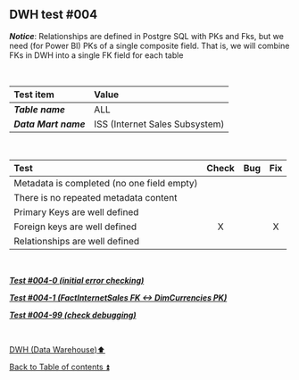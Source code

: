 ## DWH test  #004   

**_Notice_**: Relationships are defined in Postgre SQL with PKs and Fks, but we need (for Power BI) PKs of a single composite field. That is, we will combine FKs in DWH into a single FK field for each table  

<p><br></p>

| Test item             | Value                          |
| :-------------------- | :----------------------------- |
| **_Table name_**      | ALL                            |
| **_Data Mart name_**  | ISS (Internet Sales Subsystem) |

<p><br></p>

| Test                                                                                  | Check | Bug                               | Fix |
| :------------------------------------------------------------------------------------ | :---: | :-------------------------------- | :-: |
| Metadata is completed (no one field empty)                                            |       |                                   |     |
| There is no repeated metadata content                                                 |       |                                   |     |
| Primary Keys are well defined                                                         |       |                                   |     |
| Foreign keys are well defined                                                         | X     |                                   | X   |
| Relationships are well defined                                                        |       |                                   |     |

<p><br></p>

**_[Test #004-0 (initial error checking)](t004_0.md)_**  

**_[Test #004-1 (FactInternetSales FK <-> DimCurrencies PK)](t004_1.md)_**  



**_[Test #004-99 (check debugging)](t004_99.md)_**  

<p><br></p>

[DWH (Data Warehouse):arrow_up:](../dwh.md)  

[Back to Table of contents :arrow_double_up:](../../README.md)  